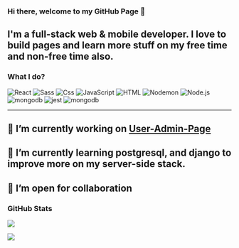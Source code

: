 
### Hi there, welcome to my GitHub Page 👋

I'm a full-stack web & mobile developer. I love to build pages and learn more stuff on my free time and non-free time also.
---
### What I do?
<p>
  <img alt="React" src="https://img.shields.io/badge/React-61DAFB?logo=react&logoColor=white&style=for-the-badge" />
  <img alt="Sass" src="https://img.shields.io/badge/Sass-CC6699?logo=sass&logoColor=white&style=for-the-badge" />
  <img alt="Css" src="https://img.shields.io/badge/CSS-1572B6?logo=css3&logoColor=white&style=for-the-badge" />
  <img alt="JavaScript" src="https://img.shields.io/badge/JavaScript-F7DF1E?logo=javascript&logoColor=white&style=for-the-badge" />
  <img alt="HTML" src="https://img.shields.io/badge/HTML-E34F26?logo=html5&logoColor=white&style=for-the-badge" />
  <img src="https://img.shields.io/badge/Nodemon-76D04B?logo=nodemon&logoColor=white&style=for-the-badge" alt="Nodemon" />
  <img src="https://img.shields.io/badge/Node.js-339933?logo=node.js&logoColor=white&style=for-the-badge" alt="Node.js" />
  <img src="https://img.shields.io/badge/MongoDB-47A248?logo=mongodb&logoColor=white&style=for-the-badge" alt="mongodb"/>
  <img src="https://img.shields.io/badge/Jest-C21325?logo=jest&logoColor=white&style=for-the-badge" alt="jest"/>
  <img src="https://img.shields.io/badge/SQLite-003B57?logo=sqlite&logoColor=white&style=for-the-badge" alt="mongodb"/>


---
 🔭 I’m currently working on <a href=""> User-Admin-Page </a>
---
 🌱 I’m currently learning postgresql, and django to improve more on my server-side stack.
---
 👯 I’m open for collaboration
---

### GitHub Stats

<img align="center" src="https://github-readme-stats.vercel.app/api/?username=craniatech2021&count_private=true&title_color=FD9047&text_color=0C2233&custom_title=CRANIA+TECH's+GitHub+Stats&show_icons=true" 
/>

<img align="center" src="https://github-readme-stats.vercel.app/api/top-langs/?username=craniatech2021&layout=compacte&title_color=FD9047&text_color=0C2233&icon_color=FD9047&bg_color=0C223&custom_title=CRANIA+TECH's+GitHub+Stats&show_icons=true" 
/>

<!--
**craniatech2021/craniatech2021** is a ✨ _special_ ✨ repository because its `README.md` (this file) appears on your GitHub profile.

Here are some ideas to get you started:

- 🔭 I’m currently working on ...
- 🌱 I’m currently learning ...
- 👯 I’m looking to collaborate on ...
- 🤔 I’m looking for help with ...
- 💬 Ask me about ...
- 📫 How to reach me: ...
- 😄 Pronouns: ...
- ⚡ Fun fact: ...
-->

